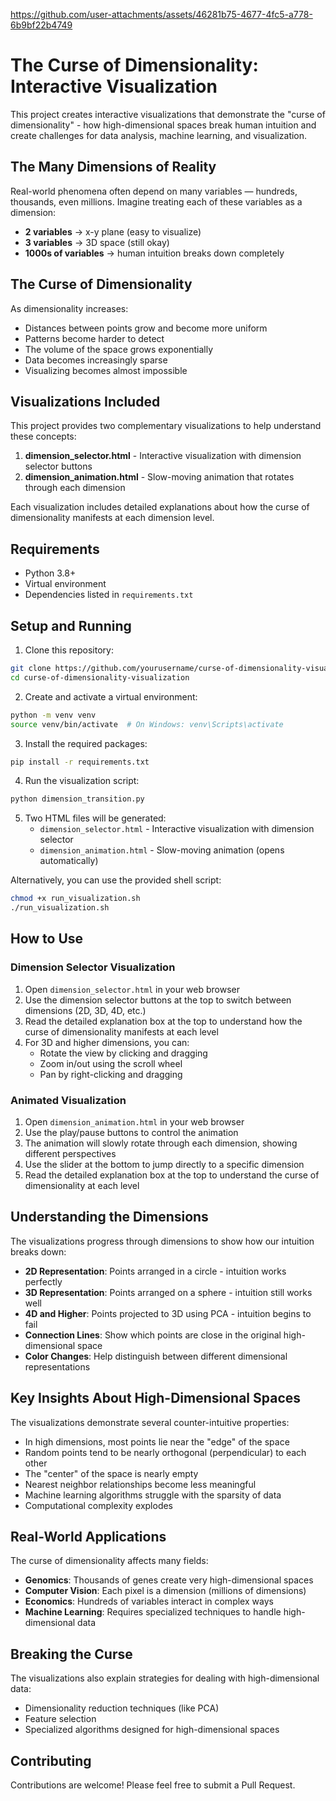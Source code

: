 


https://github.com/user-attachments/assets/46281b75-4677-4fc5-a778-6b9bf22b4749



# The Curse of Dimensionality: Interactive Visualization

This project creates interactive visualizations that demonstrate the "curse of dimensionality" - how high-dimensional spaces break human intuition and create challenges for data analysis, machine learning, and visualization.


## The Many Dimensions of Reality

Real-world phenomena often depend on many variables — hundreds, thousands, even millions. Imagine treating each of these variables as a dimension:

- **2 variables** → x-y plane (easy to visualize)
- **3 variables** → 3D space (still okay)
- **1000s of variables** → human intuition breaks down completely

## The Curse of Dimensionality

As dimensionality increases:
- Distances between points grow and become more uniform
- Patterns become harder to detect
- The volume of the space grows exponentially
- Data becomes increasingly sparse
- Visualizing becomes almost impossible

## Visualizations Included

This project provides two complementary visualizations to help understand these concepts:

1. **dimension_selector.html** - Interactive visualization with dimension selector buttons
2. **dimension_animation.html** - Slow-moving animation that rotates through each dimension

Each visualization includes detailed explanations about how the curse of dimensionality manifests at each dimension level.

## Requirements

- Python 3.8+
- Virtual environment
- Dependencies listed in `requirements.txt`

## Setup and Running

1. Clone this repository:
```bash
git clone https://github.com/yourusername/curse-of-dimensionality-visualization.git
cd curse-of-dimensionality-visualization
```

2. Create and activate a virtual environment:
```bash
python -m venv venv
source venv/bin/activate  # On Windows: venv\Scripts\activate
```

3. Install the required packages:
```bash
pip install -r requirements.txt
```

4. Run the visualization script:
```bash
python dimension_transition.py
```

5. Two HTML files will be generated:
   - `dimension_selector.html` - Interactive visualization with dimension selector
   - `dimension_animation.html` - Slow-moving animation (opens automatically)

Alternatively, you can use the provided shell script:
```bash
chmod +x run_visualization.sh
./run_visualization.sh
```

## How to Use

### Dimension Selector Visualization

1. Open `dimension_selector.html` in your web browser
2. Use the dimension selector buttons at the top to switch between dimensions (2D, 3D, 4D, etc.)
3. Read the detailed explanation box at the top to understand how the curse of dimensionality manifests at each level
4. For 3D and higher dimensions, you can:
   - Rotate the view by clicking and dragging
   - Zoom in/out using the scroll wheel
   - Pan by right-clicking and dragging

### Animated Visualization

1. Open `dimension_animation.html` in your web browser
2. Use the play/pause buttons to control the animation
3. The animation will slowly rotate through each dimension, showing different perspectives
4. Use the slider at the bottom to jump directly to a specific dimension
5. Read the detailed explanation box at the top to understand the curse of dimensionality at each level

## Understanding the Dimensions

The visualizations progress through dimensions to show how our intuition breaks down:

- **2D Representation**: Points arranged in a circle - intuition works perfectly
- **3D Representation**: Points arranged on a sphere - intuition still works well
- **4D and Higher**: Points projected to 3D using PCA - intuition begins to fail
- **Connection Lines**: Show which points are close in the original high-dimensional space
- **Color Changes**: Help distinguish between different dimensional representations

## Key Insights About High-Dimensional Spaces

The visualizations demonstrate several counter-intuitive properties:

- In high dimensions, most points lie near the "edge" of the space
- Random points tend to be nearly orthogonal (perpendicular) to each other
- The "center" of the space is nearly empty
- Nearest neighbor relationships become less meaningful
- Machine learning algorithms struggle with the sparsity of data
- Computational complexity explodes

## Real-World Applications

The curse of dimensionality affects many fields:

- **Genomics**: Thousands of genes create very high-dimensional spaces
- **Computer Vision**: Each pixel is a dimension (millions of dimensions)
- **Economics**: Hundreds of variables interact in complex ways
- **Machine Learning**: Requires specialized techniques to handle high-dimensional data

## Breaking the Curse

The visualizations also explain strategies for dealing with high-dimensional data:
- Dimensionality reduction techniques (like PCA)
- Feature selection
- Specialized algorithms designed for high-dimensional spaces

## Contributing

Contributions are welcome! Please feel free to submit a Pull Request.
